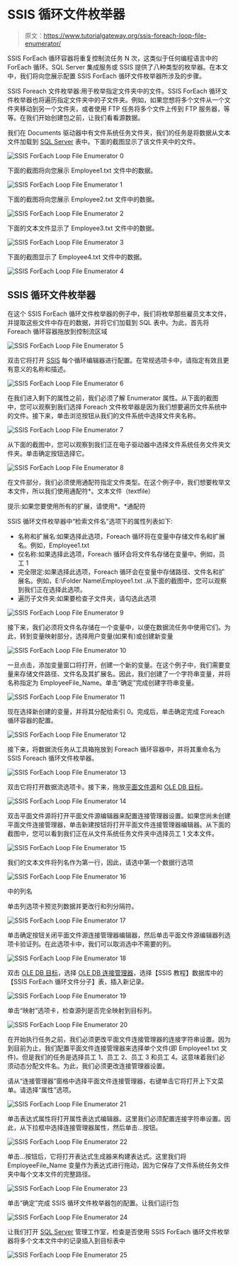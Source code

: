 # SSIS 循环文件枚举器

> 原文：<https://www.tutorialgateway.org/ssis-foreach-loop-file-enumerator/>

SSIS ForEach 循环容器将重复控制流任务 N 次，这类似于任何编程语言中的 ForEach 循环。SQL Server 集成服务或 SSIS 提供了八种类型的枚举器。在本文中，我们将向您展示配置 SSIS ForEach 循环文件枚举器所涉及的步骤。

SSIS Foreach 文件枚举器:用于枚举指定文件夹中的文件。SSIS ForEach 循环文件枚举器也将遍历指定文件夹中的子文件夹。例如，如果您想将多个文件从一个文件夹移动到另一个文件夹，或者使用 FTP 任务将多个文件上传到 FTP 服务器，等等。在我们开始创建包之前，让我们看看源数据。

我们在 Documents 驱动器中有文件系统任务文件夹，我们的任务是将数据从文本文件加载到 [SQL Server](https://www.tutorialgateway.org/sql/) 表中。下面的截图显示了该文件夹中的文件。

![SSIS ForEach Loop File Enumerator 0](img/f5b9394f3c2b15d0d1d84d1c7003380b.png)

下面的截图将向您展示 Employee1.txt 文件中的数据。

![SSIS ForEach Loop File Enumerator 1](img/f7fe473e63225f71d66f04db110fd9c8.png)

下面的截图将向您展示 Employee2.txt 文件中的数据。

![SSIS ForEach Loop File Enumerator 2](img/d2f7c78d16b265035005fb16f72a2d06.png)

下面的文本文件显示了 Employee3.txt 文件中的数据。

![SSIS ForEach Loop File Enumerator 3](img/e01661f12ccad105098625b9abad48a3.png)

下面的截图显示了 Employee4.txt 文件中的数据。

![SSIS ForEach Loop File Enumerator 4](img/9686893ca360e121db6d4fa802b573c5.png)

## SSIS 循环文件枚举器

在这个 SSIS ForEach 循环文件枚举器的例子中，我们将枚举那些雇员文本文件，并提取这些文件中存在的数据，并将它们加载到 SQL 表中。为此，首先将 Foreach 循环容器拖放到控制流区域

![SSIS ForEach Loop File Enumerator 5](img/15e11511f74dc583fbc5af2a71b61131.png)

双击它将打开 [SSIS](https://www.tutorialgateway.org/ssis/) 每个循环编辑器进行配置。在常规选项卡中，请指定有效且更有意义的名称和描述。

![SSIS ForEach Loop File Enumerator 6](img/723723e0a837f2cab4b68f8d4b5fffc4.png)

在我们进入剩下的属性之前，我们必须了解 Enumerator 属性。从下面的截图中，您可以观察到我们选择 Foreach 文件枚举器是因为我们想要遍历文件系统中的文件。接下来，单击浏览按钮从我们的文件系统中选择文件夹名称。

![SSIS ForEach Loop File Enumerator 7](img/112b28b0114c10d2db72e7e37ac6aa4d.png)

从下面的截图中，您可以观察到我们正在电子驱动器中选择文件系统任务文件夹文件夹。单击确定按钮选择它。

![SSIS ForEach Loop File Enumerator 8](img/1c1c40f112c3842d33ff4f41d368bd18.png)

在文件部分，我们必须使用通配符指定文件类型。在这个例子中，我们想要枚举文本文件，所以我们使用通配符*。文本文件（textfile）

提示:如果您要使用所有的扩展，请使用*。*通配符

SSIS 循环文件枚举器中“检索文件名”选项下的属性列表如下:

*   名称和扩展名:如果选择此选项，Foreach 循环将在变量中存储文件名和扩展名。例如，Employee1.txt
*   仅名称:如果选择此选项，Foreach 循环会将文件名存储在变量中。例如，员工 1
*   完全限定:如果选择此选项，Foreach 循环会在变量中存储路径、文件名和扩展名。例如，E:\Folder Name\Employee1.txt .从下面的截图中，您可以观察到我们正在选择此选项。
*   遍历子文件夹:如果要检查子文件夹，请勾选此选项

![SSIS ForEach Loop File Enumerator 9](img/b84426d695962bbd2a86b6beb3484e0c.png)

接下来，我们必须将文件名存储在一个变量中，以便在数据流任务中使用它们。为此，转到变量映射部分，选择用户变量(如果有)或创建新变量

![SSIS ForEach Loop File Enumerator 10](img/5f8b1a8143e4d2c4defbe81790604c9c.png)

一旦点击<new variable..="">，添加变量窗口将打开，创建一个新的变量。在这个例子中，我们需要变量来存储文件路径、文件名及其扩展名。因此，我们创建了一个字符串变量，并将名称指定为 EmployeeFile_Name。单击“确定”完成创建字符串变量。</new>

![SSIS ForEach Loop File Enumerator 11](img/3d155d7dd9471b7d0625a03846a4d27a.png)

现在选择新创建的变量，并将其分配给索引 0。完成后，单击确定完成 Foreach 循环容器的配置。

![SSIS ForEach Loop File Enumerator 12](img/6f91eff491abfd5b7b201eda1e3c4a03.png)

接下来，将数据流任务从工具箱拖放到 Foreach 循环容器中，并将其重命名为 SSIS Foreach 循环文件枚举器。

![SSIS ForEach Loop File Enumerator 13](img/a646e03ddddb4e0d03bbfd33d1a8e39d.png)

双击它将打开数据流选项卡。接下来，拖放[平面文件源](https://www.tutorialgateway.org/flat-file-source-in-ssis/)和 [OLE DB 目标](https://www.tutorialgateway.org/ssis-ole-db-destination/)。

![SSIS ForEach Loop File Enumerator 14](img/e2db4c357f866fe148e57f840d2f5db9.png)

双击平面文件源将打开平面文件源编辑器来配置连接管理器设置。如果您尚未创建平面文件连接管理器，单击新建按钮将打开平面文件连接管理器编辑器。从下面的截图中，您可以看到我们正在从文件系统任务文件夹中选择员工 1 文本文件。

![SSIS ForEach Loop File Enumerator 15](img/557fd51c28c9e650e8682214447528c4.png)

我们的文本文件将列名作为第一行，因此，请选中第一个数据行选项

![SSIS ForEach Loop File Enumerator 16](img/26dddfef1736e3f01b80d8c60012be32.png)

中的列名

单击列选项卡预览列数据并更改行和列分隔符。

![SSIS ForEach Loop File Enumerator 17](img/ea0221ee5fedf5c9b9ddc5c874facc6a.png)

单击确定按钮关闭平面文件源连接管理器编辑器，然后单击平面文件源编辑器列选项卡验证列。在此选项卡中，我们可以取消选中不需要的列。

![SSIS ForEach Loop File Enumerator 18](img/447190410e5d0bcd7a284d3de7a98aff.png)

双击 [OLE DB 目标](https://www.tutorialgateway.org/ssis-ole-db-destination/)，选择 [OLE DB 连接管理器](https://www.tutorialgateway.org/ole-db-connection-manager-in-ssis/)，选择【SSIS 教程】数据库中的【SSIS ForEach 循环文件分子】表，插入新记录。

![SSIS ForEach Loop File Enumerator 19](img/8b5716071eff068a502c5e07e0cdf0c4.png)

单击“映射”选项卡，检查源列是否完全映射到目标列。

![SSIS ForEach Loop File Enumerator 20](img/d2e1b0694c49d9ebd1ecae3ecd71152c.png)

在开始执行任务之前，我们必须更改平面文件连接管理器的连接字符串设置。因为到目前为止，我们配置平面文件连接管理器来选择单个文件(即 Employee1.txt 文件)。但是我们的任务是选择员工 1、员工 2、员工 3 和员工 4。这意味着我们必须动态分配文件名。为此，我们必须更改连接管理器设置。

请从“连接管理器”窗格中选择平面文件连接管理器，右键单击它将打开上下文菜单。请选择“属性”选项。

![SSIS ForEach Loop File Enumerator 21](img/7d70e5c6ffc0c68bf50c0bd0211c2064.png)

单击表达式属性将打开属性表达式编辑器。这里我们必须配置连接字符串设置。因此，从下拉框中选择连接管理器属性，然后单击…按钮。

![SSIS ForEach Loop File Enumerator 22](img/7a6c56ffb0281b20848408b13cad4954.png)

单击…按钮后，它将打开表达式生成器来构建表达式。这里我们将 EmployeeFile_Name 变量作为表达式进行拖动，因为它保存了文件系统任务文件夹中每个文本文件的完整路径。

![SSIS ForEach Loop File Enumerator 23](img/e730dac830c553622dda30bf91c2d74b.png)

单击“确定”完成 SSIS 循环文件枚举器包的配置。让我们运行包

![SSIS ForEach Loop File Enumerator 24](img/2ccd7a619a1174bdc33927869a1fb00e.png)

让我们打开 [SQL Server](https://www.tutorialgateway.org/sql/) 管理工作室，检查是否使用 SSIS ForEach 循环文件枚举器将多个文本文件中的记录插入到目标表中

![SSIS ForEach Loop File Enumerator 25](img/893743196d454e87440eb21e556ec2b1.png)